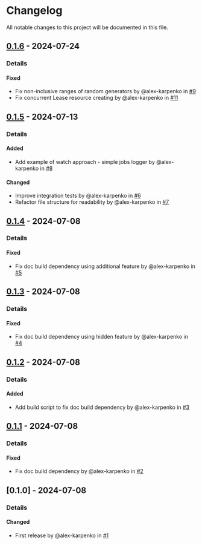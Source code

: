 # Changelog

All notable changes to this project will be documented in this file.

## [0.1.6] - 2024-07-24
### Details
#### Fixed
- Fix non-inclusive ranges of random generators by @alex-karpenko in [#9](https://github.com/alex-karpenko/kube-lease-manager/pull/9)
- Fix concurrent Lease resource creating by @alex-karpenko in [#11](https://github.com/alex-karpenko/kube-lease-manager/pull/11)

## [0.1.5] - 2024-07-13
### Details
#### Added
- Add example of watch approach - simple jobs logger by @alex-karpenko in [#8](https://github.com/alex-karpenko/kube-lease-manager/pull/8)

#### Changed
- Improve integration tests by @alex-karpenko in [#6](https://github.com/alex-karpenko/kube-lease-manager/pull/6)
- Refactor file structure for readability by @alex-karpenko in [#7](https://github.com/alex-karpenko/kube-lease-manager/pull/7)

## [0.1.4] - 2024-07-08
### Details
#### Fixed
- Fix doc build dependency using additional feature by @alex-karpenko in [#5](https://github.com/alex-karpenko/kube-lease-manager/pull/5)

## [0.1.3] - 2024-07-08
### Details
#### Fixed
- Fix doc build dependency using hidden feature by @alex-karpenko in [#4](https://github.com/alex-karpenko/kube-lease-manager/pull/4)

## [0.1.2] - 2024-07-08
### Details
#### Added
- Add build script to fix doc build dependency by @alex-karpenko in [#3](https://github.com/alex-karpenko/kube-lease-manager/pull/3)

## [0.1.1] - 2024-07-08
### Details
#### Fixed
- Fix doc build dependency by @alex-karpenko in [#2](https://github.com/alex-karpenko/kube-lease-manager/pull/2)

## [0.1.0] - 2024-07-08
### Details
#### Changed
- First release by @alex-karpenko in [#1](https://github.com/alex-karpenko/kube-lease-manager/pull/1)

[0.1.6]: https://github.com/alex-karpenko/kube-lease-manager/compare/v0.1.5..v0.1.6
[0.1.5]: https://github.com/alex-karpenko/kube-lease-manager/compare/v0.1.4..v0.1.5
[0.1.4]: https://github.com/alex-karpenko/kube-lease-manager/compare/v0.1.3..v0.1.4
[0.1.3]: https://github.com/alex-karpenko/kube-lease-manager/compare/v0.1.2..v0.1.3
[0.1.2]: https://github.com/alex-karpenko/kube-lease-manager/compare/v0.1.1..v0.1.2
[0.1.1]: https://github.com/alex-karpenko/kube-lease-manager/compare/v0.1.0..v0.1.1

<!-- generated by git-cliff -->
